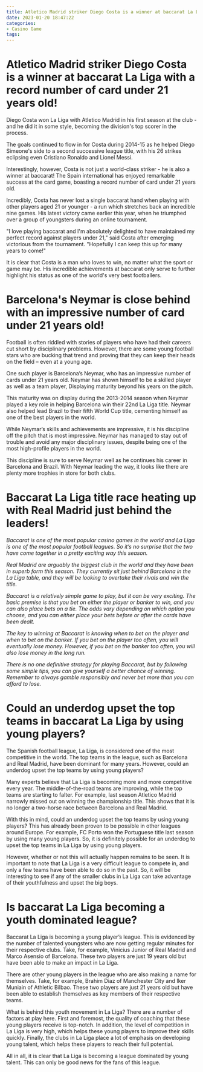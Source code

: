 ```yaml
---
title: Atletico Madrid striker Diego Costa is a winner at baccarat La Liga with a record number of card under 21 years old!
date: 2023-01-20 18:47:22
categories:
- Casino Game
tags:
---
```



#  Atletico Madrid striker Diego Costa is a winner at baccarat La Liga with a record number of card under 21 years old!

Diego Costa won La Liga with Atletico Madrid in his first season at the club - and he did it in some style, becoming the division's top scorer in the process.

The goals continued to flow in for Costa during 2014-15 as he helped Diego Simeone's side to a second successive league title, with his 26 strikes eclipsing even Cristiano Ronaldo and Lionel Messi.

Interestingly, however, Costa is not just a world-class striker - he is also a winner at baccarat! The Spain international has enjoyed remarkable success at the card game, boasting a record number of card under 21 years old.

Incredibly, Costa has never lost a single baccarat hand when playing with other players aged 21 or younger - a run which stretches back an incredible nine games. His latest victory came earlier this year, when he triumphed over a group of youngsters during an online tournament.

"I love playing baccarat and I'm absolutely delighted to have maintained my perfect record against players under 21," said Costa after emerging victorious from the tournament. "Hopefully I can keep this up for many years to come!"

It is clear that Costa is a man who loves to win, no matter what the sport or game may be. His incredible achievements at baccarat only serve to further highlight his status as one of the world's very best footballers.

#  Barcelona's Neymar is close behind with an impressive number of card under 21 years old!

Football is often riddled with stories of players who have had their careers cut short by disciplinary problems. However, there are some young football stars who are bucking that trend and proving that they can keep their heads on the field – even at a young age.

One such player is Barcelona’s Neymar, who has an impressive number of cards under 21 years old. Neymar has shown himself to be a skilled player as well as a team player, Displaying maturity beyond his years on the pitch.

This maturity was on display during the 2013-2014 season when Neymar played a key role in helping Barcelona win their 22nd La Liga title. Neymar also helped lead Brazil to their fifth World Cup title, cementing himself as one of the best players in the world.

While Neymar’s skills and achievements are impressive, it is his discipline off the pitch that is most impressive. Neymar has managed to stay out of trouble and avoid any major disciplinary issues, despite being one of the most high-profile players in the world.

This discipline is sure to serve Neymar well as he continues his career in Barcelona and Brazil. With Neymar leading the way, it looks like there are plenty more trophies in store for both clubs.

#  Baccarat La Liga title race heating up with Real Madrid just behind the leaders!

_Baccarat is one of the most popular casino games in the world and La Liga is one of the most popular football leagues. So it’s no surprise that the two have come together in a pretty exciting way this season._

_Real Madrid are arguably the biggest club in the world and they have been in superb form this season. They currently sit just behind Barcelona in the La Liga table, and they will be looking to overtake their rivals and win the title._

_Baccarat is a relatively simple game to play, but it can be very exciting. The basic premise is that you bet on either the player or banker to win, and you can also place bets on a tie. The odds vary depending on which option you choose, and you can either place your bets before or after the cards have been dealt._

_The key to winning at Baccarat is knowing when to bet on the player and when to bet on the banker. If you bet on the player too often, you will eventually lose money. However, if you bet on the banker too often, you will also lose money in the long run._

_There is no one definitive strategy for playing Baccarat, but by following some simple tips, you can give yourself a better chance of winning. Remember to always gamble responsibly and never bet more than you can afford to lose._

#  Could an underdog upset the top teams in baccarat La Liga by using young players?

The Spanish football league, La Liga, is considered one of the most competitive in the world. The top teams in the league, such as Barcelona and Real Madrid, have been dominant for many years. However, could an underdog upset the top teams by using young players?

Many experts believe that La Liga is becoming more and more competitive every year. The middle-of-the-road teams are improving, while the top teams are starting to falter. For example, last season Atletico Madrid narrowly missed out on winning the championship title. This shows that it is no longer a two-horse race between Barcelona and Real Madrid.

With this in mind, could an underdog upset the top teams by using young players? This has already been proven to be possible in other leagues around Europe. For example, FC Porto won the Portuguese title last season by using many young players. So, it is definitely possible for an underdog to upset the top teams in La Liga by using young players.

However, whether or not this will actually happen remains to be seen. It is important to note that La Liga is a very difficult league to compete in, and only a few teams have been able to do so in the past. So, it will be interesting to see if any of the smaller clubs in La Liga can take advantage of their youthfulness and upset the big boys.

#  Is baccarat La Liga becoming a youth dominated league?

Baccarat La Liga is becoming a young player’s league. This is evidenced by the number of talented youngsters who are now getting regular minutes for their respective clubs. Take, for example, Vinicius Junior of Real Madrid and Marco Asensio of Barcelona. These two players are just 19 years old but have been able to make an impact in La Liga.

There are other young players in the league who are also making a name for themselves. Take, for example, Brahim Diaz of Manchester City and Iker Muniain of Athletic Bilbao. These two players are just 21 years old but have been able to establish themselves as key members of their respective teams.

What is behind this youth movement in La Liga? There are a number of factors at play here. First and foremost, the quality of coaching that these young players receive is top-notch. In addition, the level of competition in La Liga is very high, which helps these young players to improve their skills quickly. Finally, the clubs in La Liga place a lot of emphasis on developing young talent, which helps these players to reach their full potential.

All in all, it is clear that La Liga is becoming a league dominated by young talent. This can only be good news for the fans of this league.